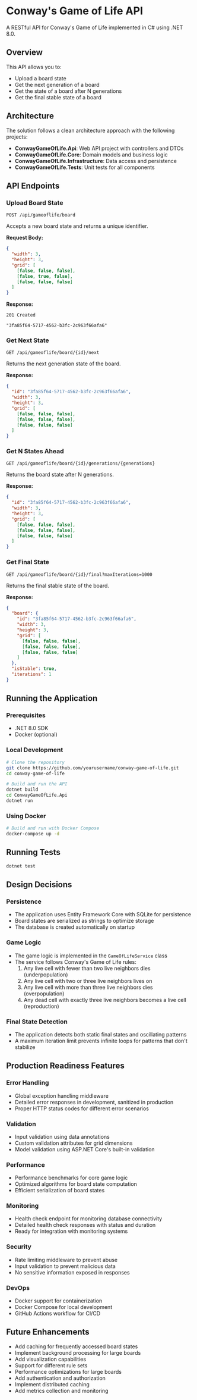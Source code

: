 # Conway's Game of Life API

A RESTful API for Conway's Game of Life implemented in C# using .NET 8.0.

## Overview

This API allows you to:
- Upload a board state
- Get the next generation of a board
- Get the state of a board after N generations
- Get the final stable state of a board

## Architecture

The solution follows a clean architecture approach with the following projects:

- **ConwayGameOfLife.Api**: Web API project with controllers and DTOs
- **ConwayGameOfLife.Core**: Domain models and business logic
- **ConwayGameOfLife.Infrastructure**: Data access and persistence
- **ConwayGameOfLife.Tests**: Unit tests for all components

## API Endpoints

### Upload Board State
```
POST /api/gameoflife/board
```
Accepts a new board state and returns a unique identifier.

**Request Body:**
```json
{
  "width": 3,
  "height": 3,
  "grid": [
    [false, false, false],
    [false, true, false],
    [false, false, false]
  ]
}
```

**Response:**
```
201 Created
```
```
"3fa85f64-5717-4562-b3fc-2c963f66afa6"
```

### Get Next State
```
GET /api/gameoflife/board/{id}/next
```
Returns the next generation state of the board.

**Response:**
```json
{
  "id": "3fa85f64-5717-4562-b3fc-2c963f66afa6",
  "width": 3,
  "height": 3,
  "grid": [
    [false, false, false],
    [false, false, false],
    [false, false, false]
  ]
}
```

### Get N States Ahead
```
GET /api/gameoflife/board/{id}/generations/{generations}
```
Returns the board state after N generations.

**Response:**
```json
{
  "id": "3fa85f64-5717-4562-b3fc-2c963f66afa6",
  "width": 3,
  "height": 3,
  "grid": [
    [false, false, false],
    [false, false, false],
    [false, false, false]
  ]
}
```

### Get Final State
```
GET /api/gameoflife/board/{id}/final?maxIterations=1000
```
Returns the final stable state of the board.

**Response:**
```json
{
  "board": {
    "id": "3fa85f64-5717-4562-b3fc-2c963f66afa6",
    "width": 3,
    "height": 3,
    "grid": [
      [false, false, false],
      [false, false, false],
      [false, false, false]
    ]
  },
  "isStable": true,
  "iterations": 1
}
```

## Running the Application

### Prerequisites
- .NET 8.0 SDK
- Docker (optional)

### Local Development
```bash
# Clone the repository
git clone https://github.com/yourusername/conway-game-of-life.git
cd conway-game-of-life

# Build and run the API
dotnet build
cd ConwayGameOfLife.Api
dotnet run
```

### Using Docker
```bash
# Build and run with Docker Compose
docker-compose up -d
```

## Running Tests
```bash
dotnet test
```

## Design Decisions

### Persistence
- The application uses Entity Framework Core with SQLite for persistence
- Board states are serialized as strings to optimize storage
- The database is created automatically on startup

### Game Logic
- The game logic is implemented in the `GameOfLifeService` class
- The service follows Conway's Game of Life rules:
  1. Any live cell with fewer than two live neighbors dies (underpopulation)
  2. Any live cell with two or three live neighbors lives on
  3. Any live cell with more than three live neighbors dies (overpopulation)
  4. Any dead cell with exactly three live neighbors becomes a live cell (reproduction)

### Final State Detection
- The application detects both static final states and oscillating patterns
- A maximum iteration limit prevents infinite loops for patterns that don't stabilize

## Production Readiness Features

### Error Handling
- Global exception handling middleware
- Detailed error responses in development, sanitized in production
- Proper HTTP status codes for different error scenarios

### Validation
- Input validation using data annotations
- Custom validation attributes for grid dimensions
- Model validation using ASP.NET Core's built-in validation

### Performance
- Performance benchmarks for core game logic
- Optimized algorithms for board state computation
- Efficient serialization of board states

### Monitoring
- Health check endpoint for monitoring database connectivity
- Detailed health check responses with status and duration
- Ready for integration with monitoring systems

### Security
- Rate limiting middleware to prevent abuse
- Input validation to prevent malicious data
- No sensitive information exposed in responses

### DevOps
- Docker support for containerization
- Docker Compose for local development
- GitHub Actions workflow for CI/CD

## Future Enhancements
- Add caching for frequently accessed board states
- Implement background processing for large boards
- Add visualization capabilities
- Support for different rule sets
- Performance optimizations for large boards
- Add authentication and authorization
- Implement distributed caching
- Add metrics collection and monitoring